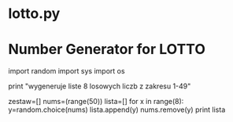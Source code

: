 # lotto.py
# Number Generator for LOTTO

import random
import sys
import os

print "wygeneruje liste 8 losowych liczb z zakresu 1-49"

zestaw=[]
nums=(range(50))
lista=[]
for x in range(8):
    y=random.choice(nums)
    lista.append(y)
    nums.remove(y)
print lista

